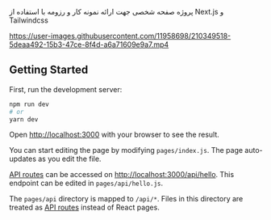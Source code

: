 پروژه صفحه شخصی جهت ارائه نمونه کار و رزومه با استفاده از Next.js و Tailwindcss 

https://user-images.githubusercontent.com/11958698/210349518-5deaa492-15b3-47ce-8f4d-a6a71609e9a7.mp4


## Getting Started

First, run the development server:

```bash
npm run dev
# or
yarn dev
```

Open [http://localhost:3000](http://localhost:3000) with your browser to see the result.

You can start editing the page by modifying `pages/index.js`. The page auto-updates as you edit the file.

[API routes](https://nextjs.org/docs/api-routes/introduction) can be accessed on [http://localhost:3000/api/hello](http://localhost:3000/api/hello). This endpoint can be edited in `pages/api/hello.js`.

The `pages/api` directory is mapped to `/api/*`. Files in this directory are treated as [API routes](https://nextjs.org/docs/api-routes/introduction) instead of React pages.
